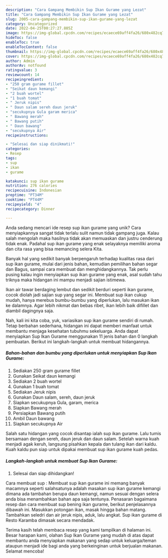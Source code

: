 ```yaml
---
description: "Cara Gampang Membikin Sup Ikan Gurame yang Lezat"
title: "Cara Gampang Membikin Sup Ikan Gurame yang Lezat"
slug: 2005-cara-gampang-membikin-sup-ikan-gurame-yang-lezat
category: Uncategorized
date: 2022-04-25T00:27:27.805Z
image: https://img-global.cpcdn.com/recipes/ecaece69aff4fa26/680x482cq70/sup-ikan-gurame-foto-resep-utama.jpg
hideToc: false
enableToc: true
enableTocContent: false
thumbnail: https://img-global.cpcdn.com/recipes/ecaece69aff4fa26/680x482cq70/sup-ikan-gurame-foto-resep-utama.jpg
cover: https://img-global.cpcdn.com/recipes/ecaece69aff4fa26/680x482cq70/sup-ikan-gurame-foto-resep-utama.jpg
author: Admin
authorAv: notfound
ratingvalue: 3
reviewcount: 14
recipeingredient:
- "250 gram gurame fillet"
- "Seikat daun kemangi"
- "2 buah wortel"
- "1 buah tomat"
- " Jeruk nipis"
- " Daun salam sereh daun jeruk"
- "secukupnya Gula garam merica"
- " Bawang merah"
- " Bawang putih"
- " Daun bawang"
- "secukupnya Air"
recipeinstructions:

- "Selesai dan siap dinikmati!"
categories:
- Resep
tags:
- sup
- ikan
- gurame

katakunci: sup ikan gurame 
nutrition: 276 calories
recipecuisine: Indonesian
preptime: "PT34M"
cooktime: "PT44M"
recipeyield: "4"
recipecategory: Dinner

---
```





Anda sedang mencari ide resep sup ikan gurame yang unik? Cara menyiapkannya sangat tidak terlalu sulit namun tidak gampang juga. Kalau salah mengolah maka hasilnya tidak akan memuaskan dan justru cenderung tidak enak. Padahal sup ikan gurame yang enak selayaknya memiliki aroma dan cita rasa yang bisa memancing selera Kita.





Banyak hal yang sedikit banyak berpengaruh terhadap kualitas rasa dari sup ikan gurame, mulai dari jenis bahan, kemudian pemilihan bahan segar dan Bagus, sampai cara membuat dan menghidangkannya. Tak perlu pusing kalau ingin menyiapkan sup ikan gurame yang enak,      asal sudah tahu triknya maka hidangan ini mampu menjadi sajian istimewa.














Ikan air tawar berdaging lembut dan sedikit berduri seperti ikan gurame, cocok diolah jadi sajian sup yang segar ini. Membuat sup ikan cukup mudah, hanya merebus bumbu-bumbu yang diperlukan, lalu masukan ikan ke dalamnya. Agar lebih nikmat dan bebas ribet, ikan lebih baik difillet dan diambil dagingnya saja.






Nah, kali ini kita coba, yuk, variasikan sup ikan gurame sendiri di rumah. Tetap berbahan sederhana, hidangan ini dapat memberi manfaat untuk membantu menjaga kesehatan tubuhmu sekeluarga. Anda dapat menyiapkan Sup Ikan Gurame menggunakan 11 jenis bahan dan 0 langkah pembuatan. Berikut ini langkah-langkah untuk membuat hidangannya.

<!--inarticleads1-->

##### Bahan-bahan dan bumbu yang diperlukan untuk menyiapkan Sup Ikan Gurame:

1. Sediakan 250 gram gurame fillet
1. Gunakan Seikat daun kemangi
1. Sediakan 2 buah wortel
1. Gunakan 1 buah tomat
1. Sediakan  Jeruk nipis
1. Gunakan  Daun salam, sereh, daun jeruk
1. Siapkan secukupnya Gula, garam, merica
1. Siapkan  Bawang merah
1. Persiapkan  Bawang putih
1. Ambil  Daun bawang
1. Siapkan secukupnya Air


Salah satu hidangan yang cocok disantap ialah sup ikan gurame. Lalu tumis bersamaan dengan sereh, daun jeruk dan daun salam. Setelah warna kuah menjadi agak keruh, langsung pisahkan kepala dan tulang ikan dari kaldu. Kuah kaldu pun siap untuk dipakai membuat sup ikan gurame kuah pedas. 

<!--inarticleads2-->

##### Langkah-langkah untuk membuat Sup Ikan Gurame:


1. Selesai dan siap dihidangkan!

Cara membuat sup : Membuat sup ikan gurame ini memang banyak macamnya seperti salahsatunya adalah masakan sup ikan gurame kemangi dimana ada tambahan berupa daun kemangi, namun sesuai dengan selera anda bisa menambahkan bahan apa saja tentunya. Penasaran bagaimana resep dan cara membuat sup bening ikan gurame, berikut penjelasannya dibawah ini. Masukkan potongan ikan, masak hingga bahan matang. Tambahkan seledri dan air jeruk nipis, aduk, lalu angkat. Sup ikan gurame di Resto Karamba dimasak secara mendadak. 

Terima kasih telah membaca resep yang kami tampilkan di halaman ini. Besar harapan kami, olahan Sup Ikan Gurame yang mudah di atas dapat membantu anda menyiapkan makanan yang sedap untuk keluarga/teman ataupun menjadi ide bagi anda yang berkeinginan untuk berjualan makanan. Selamat mencoba!
